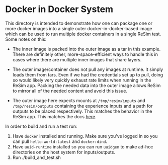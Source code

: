 # Docker in Docker System

This directory is intended to demonstrate how one can package one or more docker
images into a single outer docker-in-docker-based image which can be used to run
multiple docker containers in a single ReSim test. Some notes on this:

 - The inner image is packed into the outer image as a tar in this
   example. There are definitely other, more-space-efficient ways to handle
   this in cases where there are multiple inner images that share layers.
   
 - The outer image/container does not pull any images at runtime. It simply
   loads them from tars. Even if we had the credentials set up to pull, doing so
   would likely very quickly exhaust rate limits when running in the ReSim
   app. Packing the needed data into the outer image allows ReSim to mirror all
   of the needed content and avoid this issue.
   
 - The outer image here expects mounts at `/tmp/resim/inputs` and
   `/tmp/resim/outputs` containing the experience inputs and a path for outputs
   to be placed respectively. This matches the behavior in the ReSim app. This
   matches the docs
   [here](https://docs.resim.ai/setup/build-images/#inputs-and-outputs).
   
In order to build and run a test run:

1. Have `docker` installed and running. Make sure you've logged in so you
    can pull `hello-world:latest` and `docker:dind`.
2. Have `uuid-runtime` installed so you can run `uuidgen` to make ad-hoc
   directories on the host system for inputs/outputs.
3. Run ./build_and_test.sh

